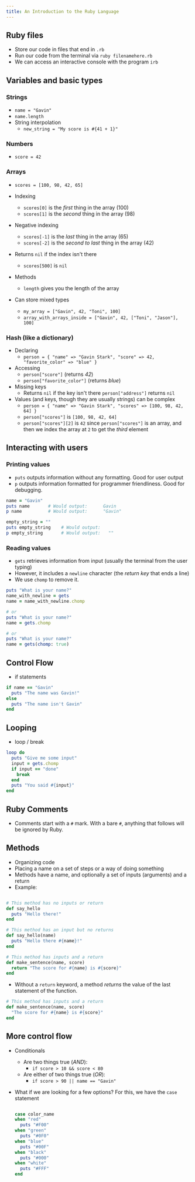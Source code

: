 ```yaml
---
title: An Introduction to the Ruby Language
---
```


## Ruby files

- Store our code in files that end in `.rb`
- Run our code from the terminal via `ruby filenamehere.rb`
- We can access an interactive console with the program `irb`

## Variables and basic types

### Strings

- `name = "Gavin"`
- `name.length`
- String interpolation
  - `new_string = "My score is #{41 + 1}"`

### Numbers

- `score = 42`

### Arrays

- `scores = [100, 98, 42, 65]`

- Indexing

  - `scores[0]` is the _first_ thing in the array (100)
  - `scores[1]` is the _second_ thing in the array (98)

- Negative indexing

  - `scores[-1]` is the _last_ thing in the array (65)
  - `scores[-2]` is the _second to last_ thing in the array (42)

- Returns `nil` if the index isn't there

  - `scores[500]` is `nil`

- Methods

  - `length` gives you the length of the array

- Can store mixed types
  - `my_array = ["Gavin", 42, "Toni", 100]`
  - `array_with_arrays_inside = ["Gavin", 42, ["Toni", "Jason"], 100]`

### Hash (like a dictionary)

- Declaring
  - `person = { "name" => "Gavin Stark", "score" => 42, "favorite_color" => "blue" }`
- Accessing
  - `person["score"]` (returns _42_)
  - `person["favorite_color"]` (returns _blue_)
- Missing keys
  - Returns `nil` if the key isn't there `person["address"]` returns `nil`
- Values (and keys, though they are usually strings) can be complex
  - `person = { "name" => "Gavin Stark", "scores" => [100, 98, 42, 64] }`
  - `person["scores"]` is `[100, 98, 42, 64]`
  - `person["scores"][2]` is `42` since `person["scores"]` is an array, and then
    we index the array at `2` to get the _third_ element

## Interacting with users

### Printing values

- `puts` outputs information without any formatting. Good for user output
- `p` outputs information formatted for programmer friendliness. Good for
  debugging.

```ruby
name = "Gavin"
puts name       # Would output:      Gavin
p name          # Would output:      "Gavin"

empty_string = ""
puts empty_string    # Would output:
p empty_string       # Would output:   ""
```

### Reading values

- `gets` retrieves information from input (usually the terminal from the user
  typing)
- However, it includes a `newline` character (the _return key_ that ends a line)
- We use `chomp` to remove it.

```ruby
puts "What is your name?"
name_with_newline = gets
name = name_with_newline.chomp

# or
puts "What is your name?"
name = gets.chomp

# or
puts "What is your name?"
name = gets(chomp: true)
```

## Control Flow

- if statements

```ruby
if name == "Gavin"
  puts "The name was Gavin!"
else
  puts "The name isn't Gavin"
end
```

## Looping

- loop / break

```ruby
loop do
  puts "Give me some input"
  input = gets.chomp
  if input == "done"
    break
  end
  puts "You said #{input}"
end
```

## Ruby Comments

- Comments start with a `#` mark. With a bare `#`, anything that follows will be
  ignored by Ruby.

## Methods

- Organizing code
- Placing a name on a set of steps or a way of doing something
- Methods have a name, and optionally a set of inputs (arguments) and a return
- Example:

```ruby

# This method has no inputs or return
def say_hello
  puts "Hello there!"
end

# This method has an input but no returns
def say_hello(name)
  puts "Hello there #{name}!"
end

# This method has inputs and a return
def make_sentence(name, score)
  return "The score for #{name} is #{score}"
end
```

- Without a `return` keyword, a method _returns_ the value of the last statement
  of the function.

```ruby
# This method has inputs and a return
def make_sentence(name, score)
  "The score for #{name} is #{score}"
end
```

## More control flow

- Conditionals

  - Are two things true (_AND_):
    - `if score > 10 && score < 80`
  - Are either of two things true (_OR_):
    - `if score > 90 || name == "Gavin"`

- What if we are looking for a few options? For this, we have the `case`
  statement

  ```ruby

  case color_name
  when "red"
    puts "#F00"
  when "green"
    puts "#0F0"
  when "blue"
    puts "#00F"
  when "black"
    puts "#000"
  when "white"
    puts "#FFF"
  end
  ```
